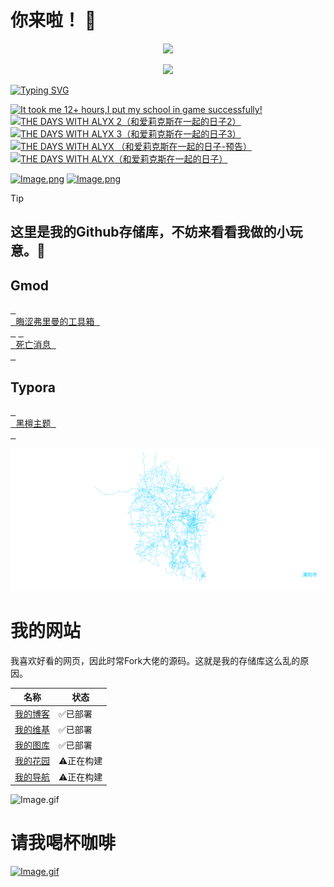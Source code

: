 # 你来啦！ 👋

<p align="center">
    <img src="https://skillicons.dev/icons?i=ps,pr,ae,ai,md,github,vscode,lua,discord" /> 
</p>

<p align="center">
  <a href="https://steamcommunity.com/id/obscurefreeman/">
    <img src="https://obscurefreeman-steamprofiles.vercel.app/api?profileName=obscurefreeman" />
  </a>
</p>

[![Typing SVG](https://readme-typing-svg.demolab.com?font=ZCOOL+KuaiLe&pause=1000&color=b4e419&random=false&width=435&lines=这里是晦涩弗里曼！;看看我制作的项目吧！)](https://git.io/typing-svg)

<!-- BEGIN YOUTUBE-CARDS -->
[![It took me 12+ hours,I put my school in game successfully!](https://ytcards.demolab.com/?id=Aifr9t3ojeA&title=It+took+me+12%2B+hours%2CI+put+my+school+in+game+successfully%21&lang=en&timestamp=1658406510&background_color=%230d1117&title_color=%23ffffff&stats_color=%23dedede&max_title_lines=1&width=250&border_radius=5 "It took me 12+ hours,I put my school in game successfully!")](https://www.youtube.com/watch?v=Aifr9t3ojeA)
[![THE DAYS WITH ALYX 2（和爱莉克斯在一起的日子2）](https://ytcards.demolab.com/?id=n_BBogHAhc8&title=THE+DAYS+WITH+ALYX+2%EF%BC%88%E5%92%8C%E7%88%B1%E8%8E%89%E5%85%8B%E6%96%AF%E5%9C%A8%E4%B8%80%E8%B5%B7%E7%9A%84%E6%97%A5%E5%AD%902%EF%BC%89&lang=en&timestamp=1628821600&background_color=%230d1117&title_color=%23ffffff&stats_color=%23dedede&max_title_lines=1&width=250&border_radius=5 "THE DAYS WITH ALYX 2（和爱莉克斯在一起的日子2）")](https://www.youtube.com/watch?v=n_BBogHAhc8)
[![THE DAYS WITH ALYX 3（和爱莉克斯在一起的日子3）](https://ytcards.demolab.com/?id=n-15hgMGlPA&title=THE+DAYS+WITH+ALYX+3%EF%BC%88%E5%92%8C%E7%88%B1%E8%8E%89%E5%85%8B%E6%96%AF%E5%9C%A8%E4%B8%80%E8%B5%B7%E7%9A%84%E6%97%A5%E5%AD%903%EF%BC%89&lang=en&timestamp=1628821392&background_color=%230d1117&title_color=%23ffffff&stats_color=%23dedede&max_title_lines=1&width=250&border_radius=5 "THE DAYS WITH ALYX 3（和爱莉克斯在一起的日子3）")](https://www.youtube.com/watch?v=n-15hgMGlPA)
[![THE DAYS WITH ALYX （和爱莉克斯在一起的日子-预告）](https://ytcards.demolab.com/?id=knIFEKzWwfA&title=THE+DAYS+WITH+ALYX+%EF%BC%88%E5%92%8C%E7%88%B1%E8%8E%89%E5%85%8B%E6%96%AF%E5%9C%A8%E4%B8%80%E8%B5%B7%E7%9A%84%E6%97%A5%E5%AD%90-%E9%A2%84%E5%91%8A%EF%BC%89&lang=en&timestamp=1628821169&background_color=%230d1117&title_color=%23ffffff&stats_color=%23dedede&max_title_lines=1&width=250&border_radius=5 "THE DAYS WITH ALYX （和爱莉克斯在一起的日子-预告）")](https://www.youtube.com/watch?v=knIFEKzWwfA)
[![THE DAYS WITH ALYX（和爱莉克斯在一起的日子）](https://ytcards.demolab.com/?id=QgPn-qTGCAQ&title=THE+DAYS+WITH+ALYX%EF%BC%88%E5%92%8C%E7%88%B1%E8%8E%89%E5%85%8B%E6%96%AF%E5%9C%A8%E4%B8%80%E8%B5%B7%E7%9A%84%E6%97%A5%E5%AD%90%EF%BC%89&lang=en&timestamp=1628820807&background_color=%230d1117&title_color=%23ffffff&stats_color=%23dedede&max_title_lines=1&width=250&border_radius=5 "THE DAYS WITH ALYX（和爱莉克斯在一起的日子）")](https://www.youtube.com/watch?v=QgPn-qTGCAQ)
<!-- END YOUTUBE-CARDS -->

[![Image.png](https://obscureimage.netlify.app/button/button_bilibili.png)](https://space.bilibili.com/523837807)
[![Image.png](https://obscureimage.netlify.app/button/button_workshop.png)](https://steamcommunity.com/id/obscurefreeman/myworkshopfiles/)

> [!TIP]
> ## 这里是我的Github存储库，不妨来看看我做的小玩意。🎉

## Gmod

[<kbd> <br> 晦涩弗里曼的工具箱 <br> </kbd>][Link1]
[<kbd> <br> 死亡消息 <br> </kbd>][Link2]

<!--
[晦涩弗里曼的工具箱](https://github.com/obscurefreeman/oftoolkit_v2)
[死亡消息](https://github.com/obscurefreeman/death_message)
[黑檀主题](https://github.com/obscurefreeman/typora_theme_ebony)
![Image.gif](https://obscureimage.netlify.app/gif/valveloading.gif)
-->

## Typora

[<kbd> <br> 黑檀主题 <br> </kbd>][Link3]

![Image.png](https://raw.githubusercontent.com/obscurefreeman/obscurefreeman/main/liyang.svg)

# 我的网站

我喜欢好看的网页，因此时常Fork大佬的源码。这就是我的存储库这么乱的原因。

| 名称                                            | 状态      |
| ----------------------------------------------- | --------- |
| [我的博客](https://obscurefreeman.netlify.app/) | ✅已部署   |
| [我的维基](https://sourcewiki.netlify.app/)     | ✅已部署   |
| [我的图库](https://obscureimage.netlify.app/)   | ✅已部署   |
| [我的花园](https://obscuregarden.netlify.app/)  | ⚠️正在构建 |
| [我的导航](https://obscurenav.netlify.app/)     | ⚠️正在构建 |

![Image.gif](https://obscureimage.netlify.app/gif/valveloading.gif)

[Link1]: https://github.com/obscurefreeman/oftoolkit_v2
[Link2]: https://github.com/obscurefreeman/death_message
[Link3]: https://github.com/obscurefreeman/typora_theme_ebony

# 请我喝杯咖啡
[![Image.gif](https://cdn.pixabay.com/animation/2023/01/28/23/08/23-08-38-499_512.gif)](https://afdian.net/a/obscurefreeman)
<!--
<p align="center">
  <a href="https://skillicons.dev">
    <img src="https://stats.justsong.cn/api/bilibili/?id=523837807&lang=zh-CN&theme=merko" />
  </a>
</p>
-->
<!--
**obscurefreeman/obscurefreeman** is a ✨ _special_ ✨ repository because its `README.md` (this file) appears on your GitHub profile.

Here are some ideas to get you started:

- 🔭 I’m currently working on ...
- 🌱 I’m currently learning ...
- 👯 I’m looking to collaborate on ...
- 🤔 I’m looking for help with ...
- 💬 Ask me about ...
- 📫 How to reach me: ...
- 😄 Pronouns: ...
- ⚡ Fun fact: ...
-->


